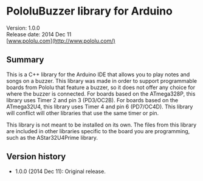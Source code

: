 # PololuBuzzer library for Arduino

Version: 1.0.0<br/>
Release date: 2014 Dec 11<br/>
[www.pololu.com](http://www.pololu.com/)

## Summary

This is a C++ library for the Arduino IDE that allows you to play notes and songs on a buzzer.  This library was made in order to support programmable boards from Pololu that feature a buzzer, so it does not offer any choice for where the buzzer is connected.  For boards based on the ATmega328P, this library uses Timer 2 and pin 3 (PD3/OC2B).  For boards based on the ATmega32U4, this library uses Timer 4 and pin 6 (PD7/OC4D).  This library will conflict will other libraries that use the same timer or pin.

This library is not meant to be installed on its own.  The files from this library are included in other libraries specific to the board you are programming, such as the AStar32U4Prime library.

## Version history

* 1.0.0 (2014 Dec 11): Original release.